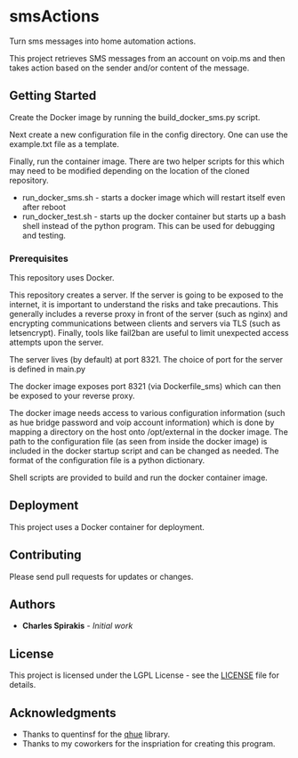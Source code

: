 # smsActions
Turn sms messages into home automation actions.

This project retrieves SMS messages from an account on voip.ms and then
takes action based on the sender and/or content of the message.

## Getting Started

Create the Docker image by running the build_docker_sms.py script.

Next create a new configuration file in the config directory. One
can use the example.txt file as a template.

Finally, run the container image. There are two helper scripts
for this which may need to be modified depending on the location
of the cloned repository.

* run_docker_sms.sh - starts a docker image which
will restart itself even after reboot
* run_docker_test.sh - starts up the docker container but starts
up a bash shell instead of the python program. This can be used
for debugging and testing.

### Prerequisites

This repository uses Docker.

This repository creates a server. If the server is going
to be exposed to the internet, it is important to understand
the risks and take precautions. This generally includes
a reverse proxy in front of the server (such as nginx)
and encrypting communications between clients and servers
via TLS (such as letsencrypt). Finally, tools like
fail2ban are useful to limit unexpected access attempts
upon the server.

The server lives (by default) at port 8321. The choice
of port for the server is defined in main.py

The docker image exposes port 8321 (via Dockerfile_sms)
which can then be exposed to your reverse proxy.

The docker image needs access to various configuration
information (such as hue bridge password and voip account information)
which is done by mapping a directory on the host onto /opt/external in
the docker image. The path to the configuration file (as seen from
inside the docker image) is included
in the docker startup script and can be changed as needed. The format
of the configuration file is a python dictionary.

Shell scripts are provided to build and run the docker container image.

## Deployment

This project uses a Docker container for deployment.

## Contributing

Please send pull requests for updates or changes.

## Authors

* **Charles Spirakis** - *Initial work*

## License

This project is licensed under the LGPL License - see the [LICENSE](LICENSE) file for details.

## Acknowledgments

* Thanks to quentinsf for the [qhue](https://github.com/quentinsf/qhue) library.
* Thanks to my coworkers for the inspriation for creating this program.


